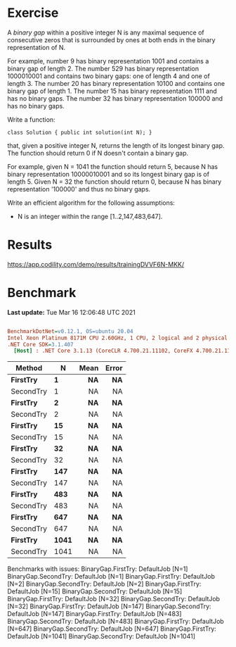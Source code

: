 ﻿# Exercise


A _binary gap_ within a positive integer N is any maximal sequence of consecutive zeros that is surrounded by ones at both ends in the binary representation of N.

For example, number 9 has binary representation 1001 and contains a binary gap of length 2. The number 529 has binary representation 1000010001 and contains two binary gaps: one of length 4 and one of length 3. The number 20 has binary representation 10100 and contains one binary gap of length 1. The number 15 has binary representation 1111 and has no binary gaps. The number 32 has binary representation 100000 and has no binary gaps.

Write a function:

```
class Solution { public int solution(int N); }
```

that, given a positive integer N, returns the length of its longest binary gap. The function should return 0 if N doesn't contain a binary gap.

For example, given N = 1041 the function should return 5, because N has binary representation 10000010001 and so its longest binary gap is of length 5. Given N = 32 the function should return 0, because N has binary representation '100000' and thus no binary gaps.

Write an efficient algorithm for the following assumptions:

- N is an integer within the range [1..2,147,483,647].

# Results
https://app.codility.com/demo/results/trainingDVVF6N-MKK/

# Benchmark

**Last update:** Tue Mar 16 12:06:48 UTC 2021

``` ini

BenchmarkDotNet=v0.12.1, OS=ubuntu 20.04
Intel Xeon Platinum 8171M CPU 2.60GHz, 1 CPU, 2 logical and 2 physical cores
.NET Core SDK=3.1.407
  [Host] : .NET Core 3.1.13 (CoreCLR 4.700.21.11102, CoreFX 4.700.21.11602), X64 RyuJIT


```
|    Method |    N | Mean | Error |
|---------- |----- |-----:|------:|
|  **FirstTry** |    **1** |   **NA** |    **NA** |
| SecondTry |    1 |   NA |    NA |
|  **FirstTry** |    **2** |   **NA** |    **NA** |
| SecondTry |    2 |   NA |    NA |
|  **FirstTry** |   **15** |   **NA** |    **NA** |
| SecondTry |   15 |   NA |    NA |
|  **FirstTry** |   **32** |   **NA** |    **NA** |
| SecondTry |   32 |   NA |    NA |
|  **FirstTry** |  **147** |   **NA** |    **NA** |
| SecondTry |  147 |   NA |    NA |
|  **FirstTry** |  **483** |   **NA** |    **NA** |
| SecondTry |  483 |   NA |    NA |
|  **FirstTry** |  **647** |   **NA** |    **NA** |
| SecondTry |  647 |   NA |    NA |
|  **FirstTry** | **1041** |   **NA** |    **NA** |
| SecondTry | 1041 |   NA |    NA |

Benchmarks with issues:
  BinaryGap.FirstTry: DefaultJob [N=1]
  BinaryGap.SecondTry: DefaultJob [N=1]
  BinaryGap.FirstTry: DefaultJob [N=2]
  BinaryGap.SecondTry: DefaultJob [N=2]
  BinaryGap.FirstTry: DefaultJob [N=15]
  BinaryGap.SecondTry: DefaultJob [N=15]
  BinaryGap.FirstTry: DefaultJob [N=32]
  BinaryGap.SecondTry: DefaultJob [N=32]
  BinaryGap.FirstTry: DefaultJob [N=147]
  BinaryGap.SecondTry: DefaultJob [N=147]
  BinaryGap.FirstTry: DefaultJob [N=483]
  BinaryGap.SecondTry: DefaultJob [N=483]
  BinaryGap.FirstTry: DefaultJob [N=647]
  BinaryGap.SecondTry: DefaultJob [N=647]
  BinaryGap.FirstTry: DefaultJob [N=1041]
  BinaryGap.SecondTry: DefaultJob [N=1041]
